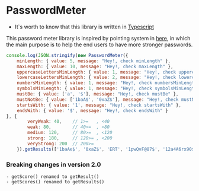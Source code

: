 # PasswordMeter 
* It`s worth to know that this library is written in [Typescript](https://www.typescriptlang.org/)

This password meter library is inspired by pointing system in [here](http://www.passwordmeter.com/), in which the main purpose is to help the end users to have more stronger passwords.

```javascript
console.log(JSON.stringify(new PasswordMeter({
    minLength: { value: 5, message: "Hey!, check minLength" },
    maxLength: { value: 10, message: "Hey!, check maxLength" },
    uppercaseLettersMinLength: { value: 1, message: "Hey!, check uppercaseLettersMinLength" },
    lowercaseLettersMinLength: { value: 2, message: "Hey!, check lowercaseLettersMinLength" },
    numbersMinLength: { value: 1, message: "Hey!, check numbersMinLength" },
    symbolsMinLength: { value: 1, message: "Hey!, check symbolsMinLength" },
    mustBe: { value: ['a', '$'], message: "Hey!, check mustBe" },
    mustNotBe: { value: ['1baA$', '0xaZ$'], message: "Hey!, check mustNotBe" },
    startsWith: { value: '1', message: "Hey!, check startsWith" },
    endsWith: { value: '$', message: "Hey!, check endsWith" }
}, {
        veryWeak: 40,    // 1>=   , <40
        weak: 80,        // 40>=  , <80
        medium: 120,     // 80>=  , <120
        strong: 180,     // 120>= , <200
        veryStrong: 200  // 200>=
    }).getResults(['1baAe$', '0xaZ$', 'ERT', '1pwQvF@87$', '12a4A6rx90$'])));
 ```

### Breaking changes in version 2.0

```
- getScore() renamed to getResult() 
- getScores() renamed to getResults()
```
   
